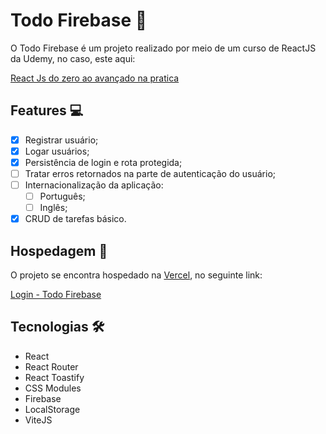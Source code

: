 # Todo Firebase 📝

O Todo Firebase é um projeto realizado por meio de um curso de ReactJS da Udemy, no caso, este aqui:

[React Js do zero ao avançado na pratica](https://www.udemy.com/course/curso-reactjs/)

## Features 💻

- [x] Registrar usuário;
- [x] Logar usuários;
- [x] Persistência de login e rota protegida;
- [ ] Tratar erros retornados na parte de autenticação do usuário;
- [ ] Internacionalização da aplicação:
  - [ ] Português;
  - [ ] Inglês;
- [x] CRUD de tarefas básico.

## Hospedagem 🏨

O projeto se encontra hospedado na [Vercel](https://vercel.com), no seguinte link:

[Login - Todo Firebase](https://todo-firebase-h3rmel.vercel.app/)

## Tecnologias 🛠️

- React
- React Router
- React Toastify
- CSS Modules
- Firebase
- LocalStorage
- ViteJS
